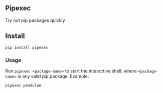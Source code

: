 ## Pipexec
Try out pip packages quickly

## Install
```shell
pip install pipexec
```

### Usage
Run `pipexec <package-name>` to start the interactive shell, where `<package-name>` is any valid pip package. Example:

```
pipexec pendulum
```
